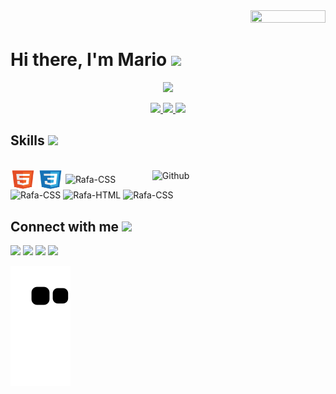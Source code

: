 
<div style="text-align: right">
<img src="https://jojoee.jojoee.com/api/utcnow?refresh" width="120" height="20">
</div>

# Hi there, I'm Mario <img src="https://media.giphy.com/media/12oufCB0MyZ1Go/giphy.gif" width="50">

<p align="center">
<img src="https://readme-typing-svg.herokuapp.com?font=monospace&color=00ffd2&size=25&center=true&vCenter=true&lines=A+Passionate+Learner!;Open+Source+Contributor">
</p>

<div align="center">
  <a href="https://github.com/Mgodoyd">
   <img height="160em" src="https://github-readme-stats.vercel.app/api?username=Mgodoyd&&show_icons=true&title_color=00FF00&icon_color=ffff00&text_color=daf7dc&bg_color=000000"/>
   <img height="160em" src="http://github-readme-streak-stats.herokuapp.com?user=Mgodoyd&theme=dark&date_format=j%2Fn%5B%2FY%5D&currStreakNum=FCFFB3FE&background=000000&border=FFFFFF&stroke=42DD00&ring=1ADD05&fire=07DD01&sideNums=37DD0E&currStreakLabel=34DD01&sideLabels=23DD07&dates=D0DD5E"/>
   <img height="190em" src="https://github-readme-stats.vercel.app/api/top-langs/?username=Mgodoyd&&show_icons=true&title_color=00FF00&icon_color=ffff00&text_color=ffff00&bg_color=000000&hide_border=false&&layout=compact"/>
  </a>
  
    
    
</div>
  
  
  <h2> Skills <img src = "https://media2.giphy.com/media/QssGEmpkyEOhBCb7e1/giphy.gif?cid=ecf05e47a0n3gi1bfqntqmob8g9aid1oyj2wr3ds3mg700bl&rid=giphy.gif" width = 4%> </h2>
<div style="display: inline_block"><br>
  <img width="55%" align="right" alt="Github" src="https://raw.githubusercontent.com/onimur/.github/master/.resources/git-header.svg" />

  <img align="center" alt="Rafa-HTML" height="30" width="40" src="https://raw.githubusercontent.com/devicons/devicon/master/icons/html5/html5-original.svg">
  <img align="center" alt="Rafa-CSS" height="30" width="40" src="https://raw.githubusercontent.com/devicons/devicon/master/icons/css3/css3-original.svg">
  <img align="center" alt="Rafa-CSS" height="40" width="52" src="https://cdn.jsdelivr.net/gh/devicons/devicon/icons/java/java-original-wordmark.svg" />
  <img align="center" alt="Rafa-CSS" height="25" width="30" img src="https://cdn.jsdelivr.net/gh/devicons/devicon/icons/kotlin/kotlin-original.svg"  />
  <img align="center" alt="Rafa-HTML" height="25" width="30" img src="https://cdn.jsdelivr.net/gh/devicons/devicon/icons/azure/azure-original.svg" />
  <img align="center" alt="Rafa-CSS" height="30" width="40" src="https://cdn.jsdelivr.net/gh/devicons/devicon/icons/cplusplus/cplusplus-original.svg" />
  
  </div>
  
<h2> Connect with me <img src='https://raw.githubusercontent.com/ShahriarShafin/ShahriarShafin/main/Assets/handshake.gif' width="100px"> </h2>

<div> 
<a href="https://youtube.com/channel/UCmSFFu8wDCzCMtep984yH7w" target="_blank"><img src="https://img.shields.io/badge/YouTube-FF0000?style=for-the-badge&logo=youtube&logoColor=white" target="_blank"></a>
<a href = "mailto:godoymario110@gmail.com"><img src="https://img.shields.io/badge/-Gmail-%23333?style=for-the-badge&logo=gmail&logoColor=white" target="_blank"></a>
<a href="https://www.linkedin.com/in/mario-godoy-43927a1a5/" target="_blank"><img src="https://img.shields.io/badge/-LinkedIn-%230077B5?style=for-the-badge&logo=linkedin&logoColor=white" target="_blank"></a> 
<img src="https://media.giphy.com/media/VgCDAzcKvsR6OM0uWg/giphy.gif" width="50"> 
  
![Snake animation](https://github.com/rafaballerini/rafaballerini/blob/output/github-contribution-grid-snake.svg)
 </div>
 

